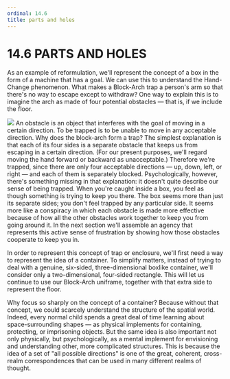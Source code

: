 ```yaml
---
ordinal: 14.6
title: parts and holes
---
```


# 14.6 PARTS AND HOLES

As an example of reformulation, we'll represent the concept of a box in the form of a machine that has a goal. We can use this to understand the Hand-Change phenomenon. What makes a Block-Arch trap a person's arm so that there's no way to escape except to withdraw? One way to explain this is to imagine the arch as made of four potential obstacles &mdash; that is, if we include the floor.

<img src="/images/ch14/14-11.png"></img>
An obstacle is an object that interferes with the goal of moving in a certain direction. To be trapped is to be unable to move in any acceptable direction. Why does the block-arch form a trap? The simplest explanation is that each of its four sides is a separate obstacle that keeps us from escaping in a certain direction. (For our present purposes, we'll regard moving the hand forward or backward as unacceptable.) Therefore we're trapped, since there are only four acceptable directions &mdash; up, down, left, or right &mdash; and each of them is separately blocked. Psychologically, however, there's something missing in that explanation: it doesn't quite describe our sense of being trapped. When you're caught inside a box, you feel as though something is trying to keep you there. The box seems more than just its separate sides; you don't feel trapped by any particular side. It seems more like a conspiracy in which each obstacle is made more effective because of how all the other obstacles work together to keep you from going around it. In the next section we'll assemble an agency that represents this active sense of frustration by showing how those obstacles cooperate to keep you in.

In order to represent this concept of trap or enclosure, we'll first need a way to represent the idea of a container. To simplify matters, instead of trying to deal with a genuine, six-sided, three-dimensional boxlike container, we'll consider only a two-dimensional, four-sided rectangle. This will let us continue to use our Block-Arch uniframe, together with that extra side to represent the floor.

Why focus so sharply on the concept of a container? Because without that concept, we could scarcely understand the structure of the spatial world. Indeed, every normal child spends a great deal of time learning about space-surrounding shapes &mdash; as physical implements for containing, protecting, or imprisoning objects. But the same idea is also important not only physically, but psychologically, as a mental implement for envisioning and understanding other, more complicated structures. This is because the idea of a set of "all possible directions" is one of the great, coherent, cross-realm correspondences that can be used in many different realms of thought.
